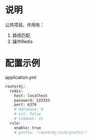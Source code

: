 # 说明
公共项目。作用有：
1. 路径匹配
2. 操作Redis

# 配置示例
application.yml

````bash
router4j:
  redis:
    host: localhost
    password: 222333
    port: 6379
    # database: 0
    # ssl: false
    # timeout: 3s
  rule:
    enable: true
    # prefix: "router4j:rule:prefix:"
````


